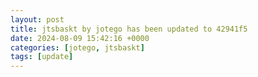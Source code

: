 ```yaml
---
layout: post
title: jtsbaskt by jotego has been updated to 42941f5
date: 2024-08-09 15:42:16 +0000
categories: [jotego, jtsbaskt]
tags: [update]
---
```


